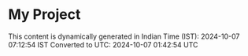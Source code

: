 # My Project

This content is dynamically generated in Indian Time (IST): 2024-10-07 07:12:54 IST
Converted to UTC: 2024-10-07 01:42:54 UTC
